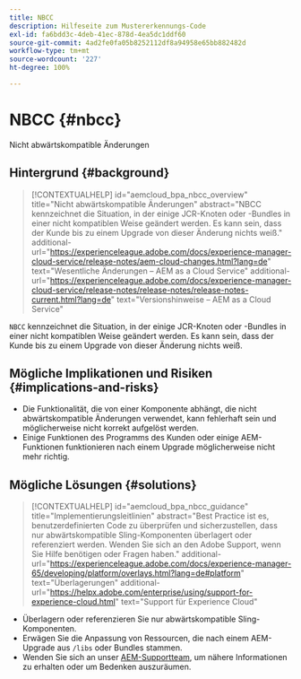 ```yaml
---
title: NBCC
description: Hilfeseite zum Mustererkennungs-Code
exl-id: fa6bdd3c-4deb-41ec-878d-4ea5dc1ddf60
source-git-commit: 4ad2fe0fa05b8252112df8a94958e65bb882482d
workflow-type: tm+mt
source-wordcount: '227'
ht-degree: 100%

---
```


# NBCC {#nbcc}

Nicht abwärtskompatible Änderungen

## Hintergrund {#background}

>[!CONTEXTUALHELP]
>id="aemcloud_bpa_nbcc_overview"
>title="Nicht abwärtskompatible Änderungen"
>abstract="NBCC kennzeichnet die Situation, in der einige JCR-Knoten oder -Bundles in einer nicht kompatiblen Weise geändert werden. Es kann sein, dass der Kunde bis zu einem Upgrade von dieser Änderung nichts weiß."
>additional-url="https://experienceleague.adobe.com/docs/experience-manager-cloud-service/release-notes/aem-cloud-changes.html?lang=de" text="Wesentliche Änderungen – AEM as a Cloud Service"
>additional-url="https://experienceleague.adobe.com/docs/experience-manager-cloud-service/release-notes/release-notes/release-notes-current.html?lang=de" text="Versionshinweise – AEM as a Cloud Service"

`NBCC` kennzeichnet die Situation, in der einige JCR-Knoten oder -Bundles in einer nicht kompatiblen Weise geändert werden. Es kann sein, dass der Kunde bis zu einem Upgrade von dieser Änderung nichts weiß.

## Mögliche Implikationen und Risiken {#implications-and-risks}

* Die Funktionalität, die von einer Komponente abhängt, die nicht abwärtskompatible Änderungen verwendet, kann fehlerhaft sein und möglicherweise nicht korrekt aufgelöst werden.
* Einige Funktionen des Programms des Kunden oder einige AEM-Funktionen funktionieren nach einem Upgrade möglicherweise nicht mehr richtig.

## Mögliche Lösungen {#solutions}

>[!CONTEXTUALHELP]
>id="aemcloud_bpa_nbcc_guidance"
>title="Implementierungsleitlinien"
>abstract="Best Practice ist es, benutzerdefinierten Code zu überprüfen und sicherzustellen, dass nur abwärtskompatible Sling-Komponenten überlagert oder referenziert werden. Wenden Sie sich an den Adobe Support, wenn Sie Hilfe benötigen oder Fragen haben."
>additional-url="https://experienceleague.adobe.com/docs/experience-manager-65/developing/platform/overlays.html?lang=de#platform" text="Überlagerungen"
>additional-url="https://helpx.adobe.com/enterprise/using/support-for-experience-cloud.html" text="Support für Experience Cloud"

* Überlagern oder referenzieren Sie nur abwärtskompatible Sling-Komponenten.
* Erwägen Sie die Anpassung von Ressourcen, die nach einem AEM-Upgrade aus `/libs` oder Bundles stammen.
* Wenden Sie sich an unser [AEM-Supportteam](https://helpx.adobe.com/de/enterprise/using/support-for-experience-cloud.html), um nähere Informationen zu erhalten oder um Bedenken auszuräumen.
